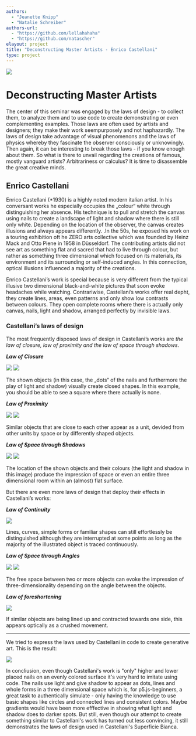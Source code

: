 ```yaml
--- 
authors: 
  - "Jeanette Knipp"
  - "Natalie Schreiber"
authors-url: 
  - "https://github.com/lellahahaha"
  - "https://github.com/natascher"
elayout: project
title: "Deconstructing Master Artists - Enrico Castellani"
type: project
---
```


![](./assets/images/splash.png) 

# Deconstructing Master Artists

The center of this seminar was engaged by the laws of design - to collect them, to analyze them and to use code to create demonstrating or even complementing examples. Those laws are often used by artists and designers; they make their work seempurposely and not haphazardly. The laws of design take advantage of visual phenomenons and the laws of physics whereby they fascinate the observer consciously or unknowingly. Then again, it can be interesting to break those laws - if you know enough about them. So what is there to unvail regarding the creations of famous, mostly vanguard artists? Arbitrariness or calculus? It is time to disassemble the great creative minds.

## Enrico Castellani

Enrico Castellani (*1930) is a highly noted modern italian artist. In his conversant works he especially occupies the „colour“ white through distinguishing her absence. His technique is to pull and stretch the canvas using nails to create a landscape of light and shadow where there is still only white. Depending on the location of the observer, the canvas creates illusions and always appears differently.
.In the 50s, he exposed his work on a touring exhibition oft he ZERO arts collective which was founded by Heinz Mack and Otto Piene in 1958 in Düsseldorf. The contributing artists did not see art as something flat and sacred that had to live through colour, but rather as something three dimensional which focused on its materials, its environment and its surrounding or self-induced angles. In this connection, optical illusions influenced a majority of the creations.

Enrico Castellani’s work is special because is very different from the typical illusive two dimensional black-and-white pictures that soon evoke headaches while watching. Contrariwise, Castellani’s works offer real depht, they create lines, areas, even patterns and only show low contrasts between colours. They open complete rooms where there is actually only canvas, nails, light and shadow, arranged perfectly by invisible laws.


### Castellani’s laws of design

The most frequently disposed laws of design in Castellani’s works are *the law of closure, law of proximity and the law of space through shadows*.

***Law of Closure***

![](./assets/images/superficie_bianca2.png) 
![](./assets/images/closure.png) 

The shown objects (in this case, the „dots“ of the nails and furthermore the play of light and shadow) visually create closed shapes. In this example, you should be able to see a square where there actually is none.

***Law of Proximity***

![](./assets/images/superficie_bianca.png)
![](./assets/images/proximity.png) 

Similar objects that are close to each other appear as a unit, devided from other units by space or by differently shaped objects.

***Law of Space through Shadows***

![](./assets/images/superficie_aluminio.png)
![](./assets/images/continuity.png) 

The location of the shown objects and their colours (the light and shadow in this image) produce the impression of space or even an entire three dimensional room within an (almost) flat surface.


But there are even more laws of design that deploy their effects in Castellani’s works:

***Law of Continuity***

![](./assets/images/spacethroughlightandshadow.png) 

Lines, curves, simple forms or familiar shapes can still effortlessly be distinguished although they are interrupted at some points as long as the majority of the illustrated object is traced continuously. 

***Law of Space through Angles***

![](./assets/images/superficie_rosso.png) 
![](./assets/images/spacethroughangles.png) 

The free space between two or more objects can evoke the impression of three-dimensionality depending on the angle between the objects.

***Law of foreshortening***

![](./assets/images/foreshortening.png) 

If similar objects are being lined up and contracted towards one side, this appears optically as a crushed movement.

------

We tried to express the laws used by Castellani in code to create generative art. This is the result:


![](./assets/images/castellanicode.png)

In concliusion, even though Castellani's work is "only" higher and lower placed nails on an evenly colored surface it's very hard to imitate using code. The nails use light and give shadow to appear as dots, lines and whole forms in a three dimensional space which is, for p5.js-beginners, a great task to authentically simulate - only having the knowledge to use basic shapes like circles and connected lines and consistent colors. Maybe gradients would have been more efffective in showing what light and shadow does to darker spots.
But still, even though our attempt to create something similar to Castellani's work has turned out less convincing, it still demonstrates the laws of design used in Castellani's Superficie Bianca.

